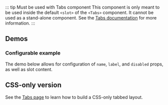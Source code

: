 <script setup>
import ConfigurableTabDemo from '@/../component-demos/tab/examples/ConfigurableTabDemo.vue';
const controlsConfig = [
    {
        name: 'disabled',
        type: 'boolean'
    },
    {
        name: 'tabName',
        type: 'text',
        default: 'tab1'
    },
    {
        name: 'label',
        type: 'text',
        default: 'First Tab'
    },
    {
        name: 'default',
        type: 'slot',
        default: 'Content for first tab'
    }
];
</script>

::: tip Must be used with Tabs component
This component is only meant to be used inside the default `<slot>` of the `<Tabs>` component.
It cannot be used as a stand-alone component. See the [Tabs documentation](./tabs) for more
information.
:::

## Demos

### Configurable example

The demo below allows for configuration of `name`, `label`, and `disabled`
props, as well as slot content.

<cdx-demo-wrapper :controls-config="controlsConfig">
<template v-slot:demo="{ propValues, slotValues }">
<configurable-tab-demo v-bind="propValues">{{ slotValues.default }}</configurable-tab-demo>
</template>

<template v-slot:code>

<<< @/../component-demos/tab/examples/ConfigurableTabDemo.vue

</template>
</cdx-demo-wrapper>

## CSS-only version
See the [Tabs page](./tabs.md#css-only-version) to learn how to build a CSS-only tabbed layout.

<style lang="less" scoped>
// Override VitePress styles.
// TODO: remove this once T296106 is complete.
.cdx-demo-wrapper {
	:deep( ul ) {
		list-style: none;
	}

	:deep( li + li ) {
		margin-top: 0;
	}
}
</style>
